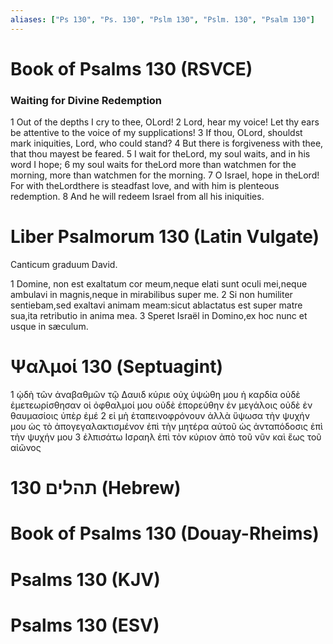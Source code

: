 ```yaml
---
aliases: ["Ps 130", "Ps. 130", "Pslm 130", "Pslm. 130", "Psalm 130"]
---
```



# Book of Psalms 130 (RSVCE)

### Waiting for Divine Redemption
1 Out of the depths I cry to thee, OLord!
2 Lord, hear my voice! Let thy ears be attentive to the voice of my supplications!
3 If thou, OLord, shouldst mark iniquities, Lord, who could stand?
4 But there is forgiveness with thee, that thou mayest be feared.
5 I wait for theLord, my soul waits, and in his word I hope;
6 my soul waits for theLord more than watchmen for the morning, more than watchmen for the morning.
7 O Israel, hope in theLord! For with theLordthere is steadfast love, and with him is plenteous redemption.
8 And he will redeem Israel from all his iniquities.


# Liber Psalmorum 130 (Latin Vulgate)

 Canticum graduum David.

1 Domine, non est exaltatum cor meum,neque elati sunt oculi mei,neque ambulavi in magnis,neque in mirabilibus super me.
2 Si non humiliter sentiebam,sed exaltavi animam meam:sicut ablactatus est super matre sua,ita retributio in anima mea.
3 Speret Israël in Domino,ex hoc nunc et usque in sæculum.


# Ψαλμοί 130 (Septuagint)

1 ᾠδὴ τῶν ἀναβαθμῶν τῷ Δαυιδ κύριε οὐχ ὑψώθη μου ἡ καρδία οὐδὲ ἐμετεωρίσθησαν οἱ ὀφθαλμοί μου οὐδὲ ἐπορεύθην ἐν μεγάλοις οὐδὲ ἐν θαυμασίοις ὑπὲρ ἐμέ
2 εἰ μὴ ἐταπεινοφρόνουν ἀλλὰ ὕψωσα τὴν ψυχήν μου ὡς τὸ ἀπογεγαλακτισμένον ἐπὶ τὴν μητέρα αὐτοῦ ὡς ἀνταπόδοσις ἐπὶ τὴν ψυχήν μου
3 ἐλπισάτω Ισραηλ ἐπὶ τὸν κύριον ἀπὸ τοῦ νῦν καὶ ἕως τοῦ αἰῶνος


# 130 תהלים (Hebrew)


# Book of Psalms 130 (Douay-Rheims)


# Psalms 130 (KJV)


# Psalms 130 (ESV)

